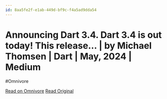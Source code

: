 ```yaml
---
id: 8aa5fe2f-e1ab-449d-bf9c-f4a5ad9dda54
---
```


# Announcing Dart 3.4. Dart 3.4 is out today! This release… | by Michael Thomsen | Dart | May, 2024 | Medium
#Omnivore

[Read on Omnivore](https://omnivore.app/me/announcing-dart-3-4-dart-3-4-is-out-today-this-release-by-michae-18f79b51b19)
[Read Original](https://medium.com/dartlang/dart-3-4-bd8d23b4462a)

